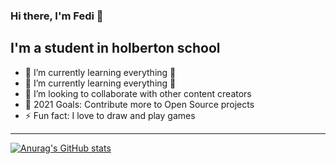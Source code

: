 ### Hi there, I'm Fedi  👋 


## I'm a student in holberton school 

- 🌱 I’m currently learning everything 🤣
- 🌱 I’m currently learning everything 🤣
- 👯 I’m looking to collaborate with other content creators
- 🥅 2021 Goals: Contribute more to Open Source projects
- ⚡ Fun fact: I love to draw and play games
---
[![Anurag's GitHub stats](https://github-readme-stats.vercel.app/api?username=fedy69)](https://github.com/fedy69/github-readme-stats)


